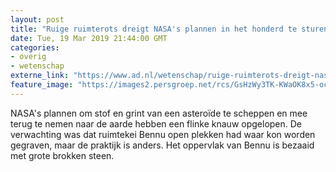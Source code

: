 ```yaml
---
layout: post
title: "Ruige ruimterots dreigt NASA's plannen in het honderd te sturen"
date: Tue, 19 Mar 2019 21:44:00 GMT
categories: 
- overig 
- wetenschap 
externe_link: "https://www.ad.nl/wetenschap/ruige-ruimterots-dreigt-nasa-s-plannen-in-het-honderd-te-sturen~aaea961c/"
feature_image: "https://images2.persgroep.net/rcs/GsHzWy3TK-KWaOK8x5-ocn7lzBc/diocontent/138821715/_fitwidth/400/?appId=21791a8992982cd8da851550a453bd7f&quality=0.7"
---
```


NASA's plannen om stof en grint van een asteroïde te scheppen en mee terug te nemen naar de aarde hebben een flinke knauw opgelopen. De verwachting was dat ruimtekei Bennu open plekken had waar kon worden gegraven, maar de praktijk is anders. Het oppervlak van Bennu is bezaaid met grote brokken steen.
